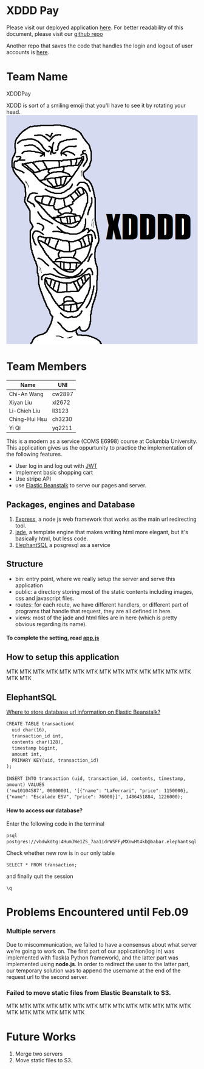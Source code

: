 # XDDD Pay
Please visit our deployed application [here](http://flask-env.k2bwedhc5k.us-west-2.elasticbeanstalk.com/#/login).
For better readability of this document, please visit our [github repo](https://github.com/mw10104587/XDDDPay/blob/master/README.md)

Another repo that saves the code that handles the login and logout of user accounts is [here](https://github.com/CHJoanna/Payment_webapp).

# Team Name
XDDDPay

XDDD is sort of a smiling emoji that you'll have to see it by rotating your head.
![XDDD Face](public/images/XDDD.png)

# Team Members
| Name          | UNI           |
| ------------- | ------------- |
| Chi-An Wang   | cw2897        |
| Xiyan Liu     | xl2672        |
| Li-Chieh Liu  | ll3123        |
| Ching-Hui Hsu | ch3230        |
| Yi Qi         | yq2211        |


This is a modern as a service (COMS E6998) course at Columbia University. This application gives us the oppurtunity to practice the implementation of the following features.
- User log in and log out with [JWT](https://scotch.io/tutorials/authenticate-a-node-js-api-with-json-web-tokens)
- Implement basic shopping cart
- Use stripe API
- use [Elastic Beanstalk](http://docs.aws.amazon.com/elasticbeanstalk/latest/dg/create_deploy_nodejs_express.html) to serve our pages and server.


## Packages, engines and Database
1. [Express](http://expressjs.com), a node js web framework that works as the main url redirecting tool.
2. [jade](), a template engine that makes writing html more elegant, but it's basically html, but less code.
3. [ElephantSQL](https://www.elephantsql.com/docs/index.html) a posgresql as a service


## Structure
- bin: entry point, where we really setup the server and serve this application
- public: a directory storing most of the static contents including images, css and javascript files.
- routes: for each route, we have different handlers, or different part of programs that handle that request, they are all defined in here.
- views: most of the jade and html files are in here (which is pretty obvious regarding its name).

#### To complete the setting, read [app.js](https://github.com/mw10104587/XDDDPay/blob/master/app.js)

## How to setup this application
MTK MTK MTK MTK MTK MTK MTK MTK MTK MTK MTK MTK MTK MTK MTK MTK


## ElephantSQL
[Where to store database url information on Elastic Beanstalk?](https://alexdisler.com/2016/03/26/nodejs-environment-variables-elastic-beanstalk-aws/)
```
CREATE TABLE transaction(
  uid char(16),
  transaction_id int,
  contents char(128),
  timestamp bigint,
  amount int,
  PRIMARY KEY(uid, transaction_id)
);

INSERT INTO transaction (uid, transaction_id, contents, timestamp, amount) VALUES 
('mw10104587', 00000001, '[{"name": "LaFerrari", "price": 1150000}, {"name": "Escalade ESV", "price": 76000}]', 1486451884, 1226000);
```

#### How to access our database?
Enter the following code in the terminal
```
psql postgres://vbdwkdtg:4HumJWe1ZS_7aa1idrWSFFyMXnwHt4kb@babar.elephantsql.com:5432/vbdwkdtg
```

Check whether new row is in our only table
```
SELECT * FROM transaction;
```

and finally quit the session
```
\q
```


# Problems Encountered until Feb.09
### Multiple servers
Due to miscommunication, we failed to have a consensus about what server we're going to work on. The first part of our application(log in) was implemented with flask(a Python framework), and the latter part was implemented using **node.js**.
In order to redirect the user to the latter part, our temporary solution was to append the username at the end of the request url to the second server.

### Failed to move **static files** from Elastic Beanstalk to S3.
MTK MTK MTK MTK MTK MTK MTK MTK MTK MTK MTK MTK MTK MTK MTK MTK MTK MTK MTK MTK 


# Future Works
1. Merge two servers
2. Move static files to S3.




